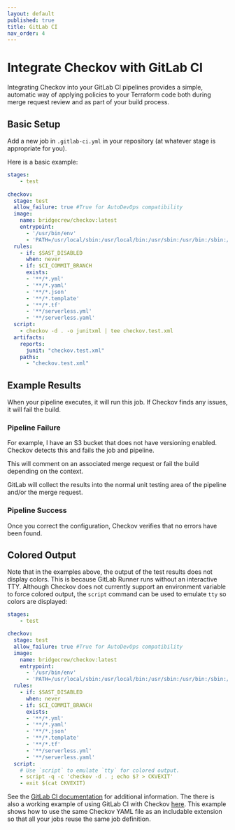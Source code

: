 ```yaml
---
layout: default
published: true
title: GitLab CI
nav_order: 4
---
```


# Integrate Checkov with GitLab CI

Integrating Checkov into your GitLab CI pipelines provides a simple, automatic way of applying policies to your Terraform code both during merge request review and as part of your build process.

## Basic Setup
Add a new job in `.gitlab-ci.yml` in your repository (at whatever stage is appropriate for you).

Here is a basic example:

```yaml
stages:
    - test
    
checkov:
  stage: test
  allow_failure: true #True for AutoDevOps compatibility
  image:
    name: bridgecrew/checkov:latest
    entrypoint:
      - '/usr/bin/env'
      - 'PATH=/usr/local/sbin:/usr/local/bin:/usr/sbin:/usr/bin:/sbin:/bin'
  rules:
    - if: $SAST_DISABLED
      when: never
    - if: $CI_COMMIT_BRANCH
      exists:
      - '**/*.yml'
      - '**/*.yaml'
      - '**/*.json'
      - '**/*.template'
      - '**/*.tf'      
      - '**/serverless.yml'
      - '**/serverless.yaml'
  script:
    - checkov -d . -o junitxml | tee checkov.test.xml
  artifacts:
    reports:
      junit: "checkov.test.xml"
    paths:
      - "checkov.test.xml"
```

## Example Results
When your pipeline executes, it will run this job. If Checkov finds any issues, it will fail the build.

### Pipeline Failure
For example, I have an S3 bucket that does not have versioning enabled. Checkov detects this and fails the job and pipeline.

[](gitlab_failed_job.png)

This will comment on an associated merge request or fail the build depending on the context.

GitLab will collect the results into the normal unit testing area of the pipeline and/or the merge request.

### Pipeline Success
Once you correct the configuration, Checkov verifies that no errors have been found.

[](gitlab_results.png)

## Colored Output
Note that in the examples above, the output of the test results does not display colors. This is because GitLab Runner runs without an interactive TTY. Although Checkov does not currently support an environment variable to force colored output, the `script` command can be used to emulate `tty` so colors are displayed:

```yaml
stages:
    - test

checkov:
  stage: test
  allow_failure: true #True for AutoDevOps compatibility
  image:
    name: bridgecrew/checkov:latest
    entrypoint:
      - '/usr/bin/env'
      - 'PATH=/usr/local/sbin:/usr/local/bin:/usr/sbin:/usr/bin:/sbin:/bin'
  rules:
    - if: $SAST_DISABLED
      when: never
    - if: $CI_COMMIT_BRANCH
      exists:
      - '**/*.yml'
      - '**/*.yaml'
      - '**/*.json'
      - '**/*.template'
      - '**/*.tf'      
      - '**/serverless.yml'
      - '**/serverless.yaml'
  script:
    # Use `script` to emulate `tty` for colored output.
    - script -q -c 'checkov -d . ; echo $? > CKVEXIT'
    - exit $(cat CKVEXIT)
```

See the [GitLab CI documentation](https://docs.gitlab.com/ee/ci/) for additional information.
The there is also a working example of using GitLab CI with Checkov [here](https://gitlab.com/guided-explorations/ci-cd-plugin-extensions/checkov-iac-sast).  This example shows how to use the same Checkov YAML file as an includable extension so that all your jobs reuse the same job definition.
